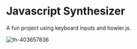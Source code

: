 # Javascript Synthesizer

A fun project using keyboard inputs and howler.js.

![th-403657836](https://github.com/JJOhYeah/synthesizer/assets/25302190/f2ebf437-5673-415d-87fd-0422cfdc98be)
